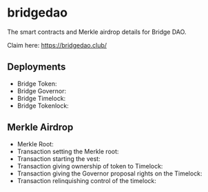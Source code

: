 # bridgedao

The smart contracts and Merkle airdrop details for Bridge DAO.

Claim here: https://bridgedao.club/

## Deployments
* Bridge Token: 
* Bridge Governor: 
* Bridge Timelock: 
* Bridge Tokenlock: 

## Merkle Airdrop

* Merkle Root: 
* Transaction setting the Merkle root: 
* Transaction starting the vest:
* Transaction giving ownership of token to Timelock: 
* Transaction giving the Governor proposal rights on the Timelock: 
* Transaction relinquishing control of the timelock: 
